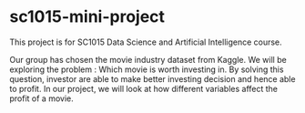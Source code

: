 # sc1015-mini-project
This project is for SC1015 Data Science and Artificial Intelligence course.

Our group has chosen the movie industry dataset from Kaggle. We will be exploring the problem : Which movie is worth investing in. By solving this question, investor are able to make better investing decision and hence able to profit. In our project, we will look at how different variables affect the profit of a movie.
